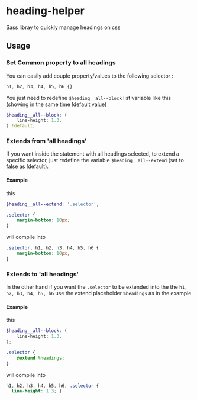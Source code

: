 # heading-helper
Sass libray to quickly manage headings on css


## Usage

### Set Common property to all headings
You can easily add couple property/values to the following selector :

```scss
h1, h2, h3, h4, h5, h6 {}
```

You just need to redefine `$heading__all--block` list variable like this (showing in the same time !default value)

```scss
$heading__all--block: (
    line-height: 1.3,
) !default;
```

### Extends from 'all headings'
If you want inside the statement with all headings selected, to extend a specific selector, just redefine the variable `$heading__all--extend` (set to false as !default).

#### Example
this
```scss
$heading__all--extend: '.selector';

.selector {
    margin-bottom: 10px;
}
```
will compile into
```css
.selector, h1, h2, h3, h4, h5, h6 {
    margin-bottom: 10px;
}
```

### Extends to 'all headings'
In the other hand if you want the `.selector` to be extended into the the `h1, h2, h3, h4, h5, h6` use the extend placeholder `%headings` as in the example

#### Example
this
```scss
$heading__all--block: (
    line-height: 1.3,
);

.selector {
    @extend %headings;
}
```
will compile into
```css
h1, h2, h3, h4, h5, h6, .selector {
  line-height: 1.3; }
```
